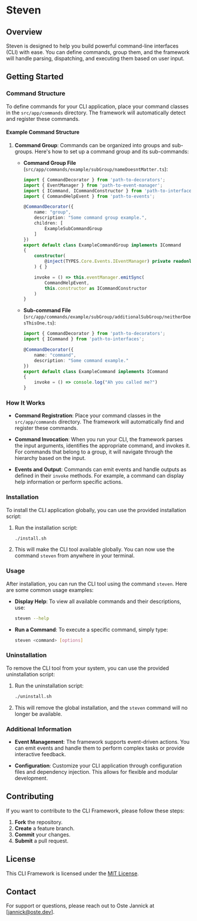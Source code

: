 # Steven

## Overview

Steven is designed to help you build powerful command-line interfaces (CLI) with ease. You can define commands, group them, and the framework will handle parsing, dispatching, and executing them based on user input.

## Getting Started

### Command Structure

To define commands for your CLI application, place your command classes in the `src/app/commands` directory. The framework will automatically detect and register these commands.

#### Example Command Structure

1. **Command Group**: Commands can be organized into groups and sub-groups. Here's how to set up a command group and its sub-commands:

   - **Command Group File** (`src/app/commands/example/subGroup/nameDoesntMatter.ts`):

     ```typescript
     import { CommandDecorator } from 'path-to-decorators';
     import { EventManager } from 'path-to-event-manager';
     import { ICommand, ICommandConstructor } from 'path-to-interfaces';
     import { CommandHelpEvent } from 'path-to-events';

     @CommandDecorator({
         name: "group",
         description: "Some command group example.",
         children: [
             ExampleSubCommandGroup
         ]
     })
     export default class ExampleCommandGroup implements ICommand
     {
         constructor(
             @inject(TYPES.Core.Events.IEventManager) private readonly eventManager: EventManager
         ) { }

         invoke = () => this.eventManager.emitSync(
             CommandHelpEvent,
             this.constructor as ICommandConstructor
         )
     }
     ```

   - **Sub-command File** (`src/app/commands/example/subGroup/additionalSubGroup/neitherDoesThisOne.ts`):

     ```typescript
     import { CommandDecorator } from 'path-to-decorators';
     import { ICommand } from 'path-to-interfaces';

     @CommandDecorator({
         name: "command",
         description: "Some command example."
     })
     export default class ExampleCommand implements ICommand
     {
         invoke = () => console.log("Ah you called me?")
     }
     ```

### How It Works

- **Command Registration**: Place your command classes in the `src/app/commands` directory. The framework will automatically find and register these commands.

- **Command Invocation**: When you run your CLI, the framework parses the input arguments, identifies the appropriate command, and invokes it. For commands that belong to a group, it will navigate through the hierarchy based on the input.

- **Events and Output**: Commands can emit events and handle outputs as defined in their `invoke` methods. For example, a command can display help information or perform specific actions.

### Installation

To install the CLI application globally, you can use the provided installation script:

1. Run the installation script:

   ```bash
   ./install.sh
   ```

2. This will make the CLI tool available globally. You can now use the command `steven` from anywhere in your terminal.

### Usage

After installation, you can run the CLI tool using the command `steven`. Here are some common usage examples:

- **Display Help**: To view all available commands and their descriptions, use:

  ```bash
  steven --help
  ```

- **Run a Command**: To execute a specific command, simply type:

  ```bash
  steven <command> [options]
  ```

### Uninstallation

To remove the CLI tool from your system, you can use the provided uninstallation script:

1. Run the uninstallation script:

   ```bash
   ./uninstall.sh
   ```

2. This will remove the global installation, and the `steven` command will no longer be available.

### Additional Information

- **Event Management**: The framework supports event-driven actions. You can emit events and handle them to perform complex tasks or provide interactive feedback.

- **Configuration**: Customize your CLI application through configuration files and dependency injection. This allows for flexible and modular development.

## Contributing

If you want to contribute to the CLI Framework, please follow these steps:

1. **Fork** the repository.
2. **Create** a feature branch.
3. **Commit** your changes.
4. **Submit** a pull request.

## License

This CLI Framework is licensed under the [MIT License](LICENSE).

## Contact

For support or questions, please reach out to Oste Jannick at [jannick@oste.dev].